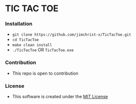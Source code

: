 # TIC TAC TOE

### Installation
- `git clone https://github.com/jimchrist-x/TicTacToe.git`
- `cd TicTacToe`
- `make clean install`
- `./TicTacToe` OR `TicTacToe.exe`
### Contribution
- This repo is open to contribution
### License
- This software is created under the [MIT License](https://github.com/jimchrist-x/TicTacToe/blob/master/LICENSE)
